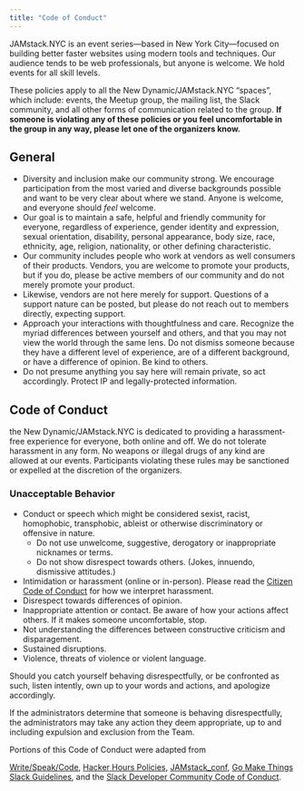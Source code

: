 ```yaml
---
title: "Code of Conduct"
---
```

JAMstack.NYC is an event series—based in New York City—focused on building better faster websites using modern tools and techniques. Our audience tends to be web professionals, but anyone is welcome. We hold events for all skill levels.

These policies apply to all the New Dynamic/JAMstack.NYC “spaces”, which include: events, the Meetup group, the mailing list, the Slack community, and all other forms of communication related to the group. **If someone is violating any of these policies or you feel uncomfortable in the group in any way, please let one of the organizers know.**

## General

* Diversity and inclusion make our community strong. We encourage participation from the most varied and diverse backgrounds possible and want to be very clear about where we stand. Anyone is welcome, and everyone should _feel_ welcome.
* Our goal is to maintain a safe, helpful and friendly community for everyone, regardless of experience, gender identity and expression, sexual orientation, disability, personal appearance, body size, race, ethnicity, age, religion, nationality, or other defining characteristic.
* Our community includes people who work at vendors as well consumers of their products. Vendors, you are welcome to promote your products, but if you do, please be active members of our community and do not merely promote your product.
* Likewise, vendors are not here merely for support. Questions of a support nature can be posted, but please do not reach out to members directly, expecting support.
* Approach your interactions with thoughtfulness and care. Recognize the myriad differences between yourself and others, and that you may not view the world through the same lens. Do not dismiss someone because they have a different level of experience, are of a different background, or have a difference of opinion. Be kind to others.
* Do not presume anything you say here will remain private, so act accordingly. Protect IP and legally-protected information.

## Code of Conduct

the New Dynamic/JAMstack.NYC is dedicated to providing a harassment-free experience for everyone, both online and off. We do not tolerate harassment in any form. No weapons or illegal drugs of any kind are allowed at our events. Participants violating these rules may be sanctioned or expelled at the discretion of the organizers.

### Unacceptable Behavior

* Conduct or speech which might be considered sexist, racist, homophobic, transphobic, ableist or otherwise discriminatory or offensive in nature.
  * Do not use unwelcome, suggestive, derogatory or inappropriate nicknames or terms.
  * Do not show disrespect towards others. (Jokes, innuendo, dismissive attitudes.)
* Intimidation or harassment (online or in-person). Please read the [Citizen Code of Conduct](http://citizencodeofconduct.org/) for how we interpret harassment.
* Disrespect towards differences of opinion.
* Inappropriate attention or contact. Be aware of how your actions affect others. If it makes someone uncomfortable, stop.
* Not understanding the differences between constructive criticism and disparagement.
* Sustained disruptions.
* Violence, threats of violence or violent language.

Should you catch yourself behaving disrespectfully, or be confronted as such, listen intently, own up to your words and actions, and apologize accordingly.

If the administrators determine that someone is behaving disrespectfully, the administrators may take any action they deem appropriate, up to and including expulsion and exclusion from the Team.

Portions of this Code of Conduct were adapted from

[Write/Speak/Code](http://www.writespeakcode.com/code-of-conduct.html), [Hacker Hours Policies](https://hackerhours.org/policies.html), [JAMstack_conf](https://jamstackconf.com/nyc/code-of-conduct/), [Go Make Things Slack Guidelines](https://gomakethings.com/slack-guidelines/), and the [Slack Developer Community Code of Conduct](https://api.slack.com/docs/community-code-of-conduct).

